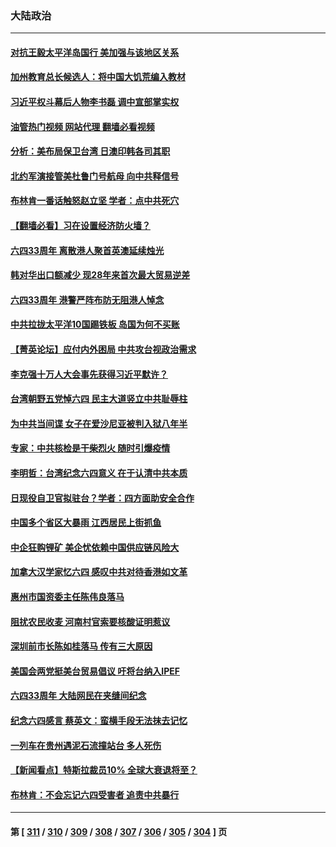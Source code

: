 ### 大陆政治
---
#### [对抗王毅太平洋岛国行 美加强与该地区关系](../../pages/ncid277/n13752906.md?06060445) 
#### [加州教育总长候选人：将中国大饥荒编入教材](../../pages/ncid277/n13752863.md?06060445) 
#### [习近平权斗幕后人物李书磊 调中宣部掌实权](../../pages/ncid277/n13752837.md?06060445) 
#### [油管热门视频 网站代理 翻墙必看视频](http://209.222.30.114:81/youtube.html?06060445)
#### [分析：美布局保卫台湾 日澳印韩各司其职](../../pages/ncid277/n13751378.md?06060445) 
#### [北约军演接管美杜鲁门号航母 向中共释信号](../../pages/ncid277/n13751927.md?06060445) 
#### [布林肯一番话触怒赵立坚 学者：点中共死穴](../../pages/ncid277/n13751882.md?06060445) 
#### [【翻墙必看】习在设置经济防火墙？](../../pages/ncid277/n13752598.md?06060445) 
#### [六四33周年 离散港人聚首英澳延续烛光](../../pages/ncid277/n13752591.md?06060445) 
#### [韩对华出口额减少 现28年来首次最大贸易逆差](../../pages/ncid277/n13752569.md?06060445) 
#### [六四33周年 港警严阵布防无阻港人悼念](../../pages/ncid277/n13752544.md?06060445) 
#### [中共拉拢太平洋10国踢铁板 岛国为何不买账](../../pages/ncid277/n13752471.md?06060445) 
#### [【菁英论坛】应付内外困局 中共攻台视政治需求](../../pages/ncid277/n13752381.md?06060445) 
#### [李克强十万人大会事先获得习近平默许？](../../pages/ncid277/n13752436.md?06060445) 
#### [台湾朝野五党悼六四 民主大道竖立中共耻辱柱](../../pages/ncid277/n13752421.md?06060445) 
#### [为中共当间谍 女子在爱沙尼亚被判入狱八年半](../../pages/ncid277/n13752434.md?06060445) 
#### [专家：中共核检是干柴烈火 随时引爆疫情](../../pages/ncid277/n13752419.md?06060445) 
#### [李明哲：台湾纪念六四意义 在于认清中共本质](../../pages/ncid277/n13752394.md?06060445) 
#### [日现役自卫官拟驻台？学者：四方面助安全合作](../../pages/ncid277/n13752307.md?06060445) 
#### [中国多个省区大暴雨 江西居民上街抓鱼](../../pages/ncid277/n13752238.md?06060445) 
#### [中企狂购锂矿 美企忧依赖中国供应链风险大](../../pages/ncid277/n13752297.md?06060445) 
#### [加拿大汉学家忆六四 感叹中共对待香港如文革](../../pages/ncid277/n13752210.md?06060445) 
#### [惠州市国资委主任陈伟良落马](../../pages/ncid277/n13752224.md?06060445) 
#### [阻扰农民收麦 河南村官索要核酸证明惹议](../../pages/ncid277/n13752209.md?06060445) 
#### [深圳前市长陈如桂落马 传有三大原因](../../pages/ncid277/n13752163.md?06060445) 
#### [美国会两党挺美台贸易倡议 吁将台纳入IPEF](../../pages/ncid277/n13752060.md?06060445) 
#### [六四33周年 大陆网民在夹缝间纪念](../../pages/ncid277/n13752149.md?06060445) 
#### [纪念六四感言 蔡英文：蛮横手段无法抹去记忆](../../pages/ncid277/n13752135.md?06060445) 
#### [一列车在贵州遇泥石流撞站台 多人死伤](../../pages/ncid277/n13752144.md?06060445) 
#### [【新闻看点】特斯拉裁员10% 全球大衰退将至？](../../pages/ncid277/n13751943.md?06060445) 
#### [布林肯：不会忘记六四受害者 追责中共暴行](../../pages/ncid277/n13752030.md?06060445) 

---
#### 第 [ [311](./311.md?06060445) / [310](./310.md?06060445) / [309](./309.md?06060445) / [308](./308.md?06060445) / [307](./307.md?06060445) / [306](./306.md?06060445) / [305](./305.md?06060445) / [304](./304.md?06060445) ] 页
